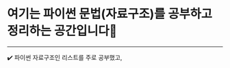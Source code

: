 # 여기는 파이썬 문법(자료구조)를 공부하고 정리하는 공간입니다💙
-------------------------------------
✔️ 파이썬 자료구조인 리스트를 주로 공부했고, 

